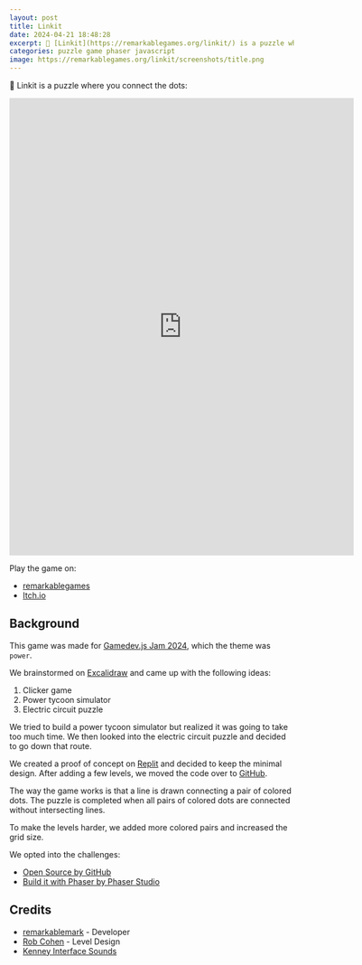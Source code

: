 ```yaml
---
layout: post
title: Linkit
date: 2024-04-21 18:48:28
excerpt: 🔴 [Linkit](https://remarkablegames.org/linkit/) is a puzzle where you connect the dots.
categories: puzzle game phaser javascript
image: https://remarkablegames.org/linkit/screenshots/title.png
---
```


🔴 Linkit is a puzzle where you connect the dots:

<iframe src="https://remarkablegames.org/linkit/" frameBorder="0" width="610" height="810" style="display: block; margin: 0 auto;"></iframe>

Play the game on:

- [remarkablegames](https://remarkablegames.org/linkit/)
- [Itch.io](https://remarkablegames.itch.io/linkit)

## Background

This game was made for [Gamedev.js Jam 2024](https://itch.io/jam/gamedevjs-2024), which the theme was `power`.

We brainstormed on [Excalidraw](https://excalidraw.com/#json=kdRfqSm9UoL0cEQ8MPRNo,mMrxHx-OPwRogYySd-1PqQ) and came up with the following ideas:

1. Clicker game
2. Power tycoon simulator
3. Electric circuit puzzle

We tried to build a power tycoon simulator but realized it was going to take too much time. We then looked into the electric circuit puzzle and decided to go down that route.

We created a proof of concept on [Replit](https://replit.com/@remarkablemark/Linkit) and decided to keep the minimal design. After adding a few levels, we moved the code over to [GitHub](https://github.com/remarkablegames/linkit).

The way the game works is that a line is drawn connecting a pair of colored dots. The puzzle is completed when all pairs of colored dots are connected without intersecting lines.

To make the levels harder, we added more colored pairs and increased the grid size.

We opted into the challenges:

- [Open Source by GitHub](https://gamedevjs.com/jam/2024/#challenge-opensource)
- [Build it with Phaser by Phaser Studio](https://gamedevjs.com/jam/2024/#challenge-phaser)

## Credits

- [remarkablemark](https://github.com/remarkablemark) - Developer
- [Rob Cohen](https://github.com/rmacohen) - Level Design
- [Kenney Interface Sounds](https://kenney.nl/assets/interface-sounds)
